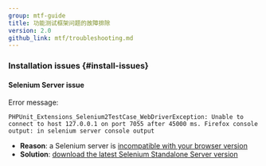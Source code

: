 ```yaml
---
group: mtf-guide
title: 功能测试框架问题的故障排除
version: 2.0
github_link: mtf/troubleshooting.md
---
```


### Installation issues {#install-issues}

#### Selenium Server issue

Error message:

    PHPUnit_Extensions_Selenium2TestCase_WebDriverException: Unable to connect to host 127.0.0.1 on port 7055 after 45000 ms. Firefox console output: in selenium server console output

* **Reason**: a Selenium server is [incompatible with your browser version](http://docs.seleniumhq.org/about/platforms.jsp#browsers)
* **Solution**: [download the latest Selenium Standalone Server version](http://docs.seleniumhq.org/download/)
